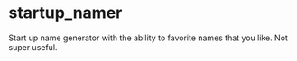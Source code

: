 # startup_namer
Start up name generator with the ability to favorite names that you like. Not super useful.
